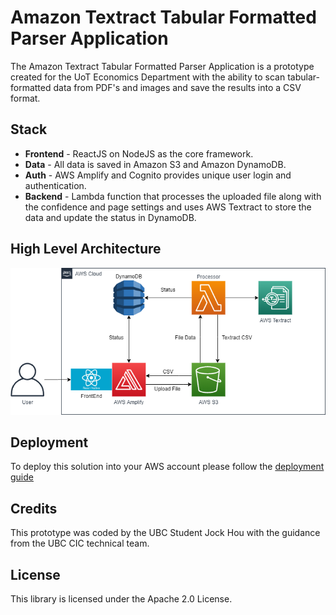 # Amazon Textract Tabular Formatted Parser Application
The Amazon Textract Tabular Formatted Parser Application is a prototype created for the UoT Economics Department with the ability to scan tabular-formatted data from PDF's and images and save the results into a CSV format. 

## Stack 
* __Frontend__ - ReactJS on NodeJS as the core framework.
* __Data__ - All data is saved in Amazon S3 and Amazon DynamoDB.
* __Auth__ - AWS Amplify and Cognito provides unique user login and authentication.
* __Backend__ - Lambda function that processes the uploaded file along with the confidence and page settings and uses AWS Textract to store the data and update the status in DynamoDB.

## High Level Architecture 

<img src="./public/architecture.png" width="800"/>

## Deployment 
To deploy this solution into your AWS account please follow the [deployment guide](deployment_guide.md)

## Credits

This prototype was coded by the UBC Student Jock Hou with the guidance from the UBC CIC technical team.

## License

This library is licensed under the Apache 2.0 License.